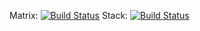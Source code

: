 Matrix: [![Build Status](https://travis-ci.org/ArtemKokorinStudent/LaboratoryWorksWithTests.svg?branch=master)](https://travis-ci.org/ArtemKokorinStudent/LaboratoryWorksWithTests/)
Stack: [![Build Status](https://travis-ci.org/ArtemKokorinStudent/LaboratoryWorksWithTests.svg?branch=stack)](https://travis-ci.org/ArtemKokorinStudent/LaboratoryWorksWithTests)
